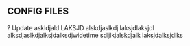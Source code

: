 ## CONFIG FILES
? Update
askldjald
LAKSJD
alskdjaslkdj
laksjdlaksjdl
alksdjaslkdjalksjdalksdjwidetime sdljlkjalskdjalk
laksjdalksjdlks
